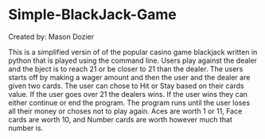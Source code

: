 # Simple-BlackJack-Game

Created by: Mason Dozier

This is a simplified versin of of the popular casino game blackjack written in python that is played using the command line. Users play against the dealer and the bject is to reach 21 or be closer to 21 than the dealer. The users starts off by making a wager amount and then the user and the dealer are given two cards. The user can chose to Hit or Stay based on their cards value. If the user goes over 21 the dealers wins. If the user wins they can either continue or end the program. The program runs until the user loses all their money or choses not to play again. Aces are worth 1 or 11, Face cards are worth 10, and Number cards are worth however much that number is.

